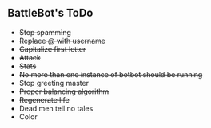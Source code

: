 ## BattleBot's ToDo

* ~~Stop spamming~~
* ~~Replace @ with username~~
* ~~Capitalize first letter~~
* ~~Attack~~
* ~~Stats~~
* ~~No more than one instance of botbot should be running~~
* Stop greeting master
* ~~Proper balancing algorithm~~
* ~~Regenerate life~~
* Dead men tell no tales
* Color
